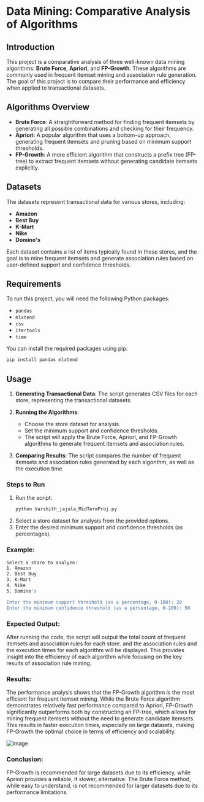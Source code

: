 # Data Mining: Comparative Analysis of Algorithms

## Introduction

This project is a comparative analysis of three well-known data mining algorithms: **Brute Force**, **Apriori**, and **FP-Growth**. These algorithms are commonly used in frequent itemset mining and association rule generation. The goal of this project is to compare their performance and efficiency when applied to transactional datasets.

## Algorithms Overview

- **Brute Force**: A straightforward method for finding frequent itemsets by generating all possible combinations and checking for their frequency.
- **Apriori**: A popular algorithm that uses a bottom-up approach, generating frequent itemsets and pruning based on minimum support thresholds.
- **FP-Growth**: A more efficient algorithm that constructs a prefix tree (FP-tree) to extract frequent itemsets without generating candidate itemsets explicitly.

## Datasets

The datasets represent transactional data for various stores, including:
- **Amazon**
- **Best Buy**
- **K-Mart**
- **Nike**
- **Domino's**

Each dataset contains a list of items typically found in these stores, and the goal is to mine frequent itemsets and generate association rules based on user-defined support and confidence thresholds.

## Requirements

To run this project, you will need the following Python packages:

- `pandas`
- `mlxtend`
- `csv`
- `itertools`
- `time`

You can install the required packages using pip:

```bash
pip install pandas mlxtend
```



## Usage

1. **Generating Transactional Data**: The script generates CSV files for each store, representing the transactional datasets.
   
2. **Running the Algorithms**:
   - Choose the store dataset for analysis.
   - Set the minimum support and confidence thresholds.
   - The script will apply the Brute Force, Apriori, and FP-Growth algorithms to generate frequent itemsets and association rules.

3. **Comparing Results**: The script compares the number of frequent itemsets and association rules generated by each algorithm, as well as the execution time.

### Steps to Run

1. Run the script:
   ```bash
   python Varshith_jajula_MidTermProj.py
   ```
2. Select a store dataset for analysis from the provided options.
3. Enter the desired minimum support and confidence thresholds (as percentages).

### Example:

```bash
Select a store to analyze:
1. Amazon
2. Best Buy
3. K-Mart
4. Nike
5. Domino's

Enter the minimum support threshold (as a percentage, 0-100): 20
Enter the minimum confidence threshold (as a percentage, 0-100): 50
```

### Expected Output:

After running the code, the script will output the total count of frequent itemsets and association rules for each store. and  the association rules and the execution times for each algorithm will be displayed. This provides insight into the efficiency of each algorithm while focusing on the key results of association rule mining.

### Results:

The performance analysis shows that the FP-Growth algorithm is the most efficient for frequent itemset mining. While the Brute Force algorithm demonstrates relatively fast performance compared to Apriori, FP-Growth significantly outperforms both by constructing an FP-tree, which allows for mining frequent itemsets without the need to generate candidate itemsets. This results in faster execution times, especially on large datasets, making FP-Growth the optimal choice in terms of efficiency and scalability.

![image](https://github.com/user-attachments/assets/d008b472-8b86-49bd-b9cf-d4dadb3aa3b8)

### Conclusion:
FP-Growth is recommended for large datasets due to its efficiency, while Apriori provides a reliable, if slower, alternative. The Brute Force method, while easy to understand, is not recommended for larger datasets due to its performance limitations.
